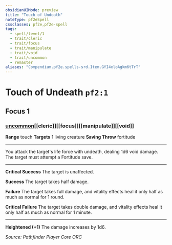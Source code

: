 ```yaml
---
obsidianUIMode: preview
title: "Touch of Undeath"
noteType: pf2eSpell
cssclasses: pf2e,pf2e-spell
tags:
  - spell/level/1
  - trait/cleric
  - trait/focus
  - trait/manipulate
  - trait/void
  - trait/uncommon
  - remaster
aliases: "Compendium.pf2e.spells-srd.Item.GYI4xloAgkm6tTrT" 
---
```

# Touch of Undeath  `pf2:1`  
## Focus 1
### [uncommon](uncommon "Uncommon Rarity Trait")[[cleric]][[focus]][[manipulate]][[void]]

**Range** touch
**Targets** 1 living creature
**Saving Throw**  fortitude
* * * 
You attack the target's life force with undeath, dealing 1d6 void damage. The target must attempt a Fortitude save.

* * *

**Critical Success** The target is unaffected.

**Success** The target takes half damage.

**Failure** The target takes full damage, and vitality effects heal it only half as much as normal for 1 round.

**Critical Failure** The target takes double damage, and vitality effects heal it only half as much as normal for 1 minute.

* * *

**Heightened (+1)** The damage increases by 1d6.

*Source: Pathfinder Player Core*
*ORC*